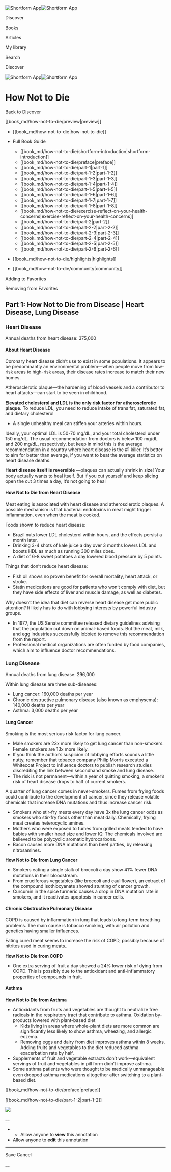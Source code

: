 ![Shortform App](/img/logo.36a2399e.svg)![Shortform App](/img/logo-dark.70c1b072.svg)

Discover

Books

Articles

My library

Search

Discover

![Shortform App](/img/logo.36a2399e.svg)![Shortform App](/img/logo-dark.70c1b072.svg)

# How Not to Die

Back to Discover

[[book_md/how-not-to-die/preview|preview]]

  * [[book_md/how-not-to-die|how-not-to-die]]
  * Full Book Guide

    * [[book_md/how-not-to-die/shortform-introduction|shortform-introduction]]
    * [[book_md/how-not-to-die/preface|preface]]
    * [[book_md/how-not-to-die/part-1|part-1]]
    * [[book_md/how-not-to-die/part-1-2|part-1-2]]
    * [[book_md/how-not-to-die/part-1-3|part-1-3]]
    * [[book_md/how-not-to-die/part-1-4|part-1-4]]
    * [[book_md/how-not-to-die/part-1-5|part-1-5]]
    * [[book_md/how-not-to-die/part-1-6|part-1-6]]
    * [[book_md/how-not-to-die/part-1-7|part-1-7]]
    * [[book_md/how-not-to-die/part-1-8|part-1-8]]
    * [[book_md/how-not-to-die/exercise-reflect-on-your-health-concerns|exercise-reflect-on-your-health-concerns]]
    * [[book_md/how-not-to-die/part-2|part-2]]
    * [[book_md/how-not-to-die/part-2-2|part-2-2]]
    * [[book_md/how-not-to-die/part-2-3|part-2-3]]
    * [[book_md/how-not-to-die/part-2-4|part-2-4]]
    * [[book_md/how-not-to-die/part-2-5|part-2-5]]
    * [[book_md/how-not-to-die/part-2-6|part-2-6]]
  * [[book_md/how-not-to-die/highlights|highlights]]
  * [[book_md/how-not-to-die/community|community]]



Adding to Favorites 

Removing from Favorites 

## Part 1: How Not to Die from Disease | Heart Disease, Lung Disease

### Heart Disease

Annual deaths from heart disease: 375,000

#### About Heart Disease

Coronary heart disease didn’t use to exist in some populations. It appears to be predominantly an environmental problem—when people move from low-risk areas to high-risk areas, their disease rates increase to match their new homes.

Atherosclerotic plaque—the hardening of blood vessels and a contributor to heart attacks—can start to be seen in childhood.

**Elevated cholesterol and LDL is the only risk factor for atherosclerotic plaque.** To reduce LDL, you need to reduce intake of trans fat, saturated fat, and dietary cholesterol

  * A single unhealthy meal can stiffen your arteries within hours.



Ideally, your optimal LDL is 50-70 mg/dL, and your total cholesterol under 150 mg/dL. The usual recommendation from doctors is below 100 mg/dL and 200 mg/dL, respectively, but keep in mind this is the average recommendation in a country where heart disease is the #1 killer. It’s better to aim for better than average, if you want to beat the average statistics on heart disease deaths.

**Heart disease itself is reversible** —plaques can actually shrink in size! Your body actually wants to heal itself. But if you cut yourself and keep slicing open the cut 3 times a day, it’s not going to heal

#### How Not to Die from Heart Disease

Meat eating is associated with heart disease and atherosclerotic plaques. A possible mechanism is that bacterial endotoxins in meat might trigger inflammation, even when the meat is cooked.

Foods shown to reduce heart disease:

  * Brazil nuts lower LDL cholesterol within hours, and the effects persist a month later.
  * Drinking 3-4 shots of kale juice a day over 3 months lowers LDL and boosts HDL as much as running 300 miles does.
  * A diet of 6-8 sweet potatoes a day lowered blood pressure by 5 points.



Things that don’t reduce heart disease:

  * Fish oil shows no proven benefit for overall mortality, heart attack, or stroke.
  * Statin medications are good for patients who won’t comply with diet, but they have side effects of liver and muscle damage, as well as diabetes.



Why doesn’t the idea that diet can reverse heart disease get more public attention? It likely has to do with lobbying interests by powerful industry groups.

  * In 1977, the US Senate committee released dietary guidelines advising that the population cut down on animal-based foods. But the meat, milk, and egg industries successfully lobbied to remove this recommendation from the report.
  * Professional medical organizations are often funded by food companies, which aim to influence doctor recommendations.



### Lung Disease

Annual deaths from lung disease: 296,000

Within lung disease are three sub-diseases:

  * Lung cancer: 160,000 deaths per year
  * Chronic obstructive pulmonary disease (also known as emphysema): 140,000 deaths per year
  * Asthma: 3,000 deaths per year



#### Lung Cancer

Smoking is the most serious risk factor for lung cancer.

  * Male smokers are 23x more likely to get lung cancer than non-smokers. Female smokers are 13x more likely.
  * If you think the author’s suspicion of lobbying efforts sounds a little nutty, remember that tobacco company Philip Morris executed a Whitecoat Project to influence doctors to publish research studies discrediting the link between secondhand smoke and lung disease.
  * The risk is not permanent—within a year of quitting smoking, a smoker’s risk of heart disease drops to half of current smokers.



A quarter of lung cancer comes in never-smokers. Fumes from frying foods could contribute to the development of cancer, since they release volatile chemicals that increase DNA mutations and thus increase cancer risk.

  * Smokers who stir-fry meats every day have 3x the lung cancer odds as smokers who stir-fry foods other than meat daily. Chemically, frying meat creates heterocyclic amines.
  * Mothers who were exposed to fumes from grilled meats tended to have babies with smaller head size and lower IQ. The chemicals involved are believed to be polycyclic aromatic hydrocarbons.
  * Bacon causes more DNA mutations than beef patties, by releasing nitrosamines.



**How Not to Die from Lung Cancer**

  * Smokers eating a single stalk of broccoli a day show 41% fewer DNA mutations in their bloodstream.
  * From cruciferous vegetables (like broccoli and cauliflower), an extract of the compound isothiocyanate showed stunting of cancer growth.
  * Curcumin in the spice turmeric causes a drop in DNA mutation rate in smokers, and it reactivates apoptosis in cancer cells.



#### Chronic Obstructive Pulmonary Disease

COPD is caused by inflammation in lung that leads to long-term breathing problems. The main cause is tobacco smoking, with air pollution and genetics having smaller influences.

Eating cured meat seems to increase the risk of COPD, possibly because of nitrites used in curing meats..

**How Not to Die from COPD**

  * One extra serving of fruit a day showed a 24% lower risk of dying from COPD. This is possibly due to the antioxidant and anti-inflammatory properties of compounds in fruit. 



#### Asthma

**How Not to Die from Asthma**

  * Antioxidants from fruits and vegetables are thought to neutralize free radicals in the respiratory tract that contribute to asthma. Oxidation by-products lowered with plant-based diet
    * Kids living in areas where whole-plant diets are more common are significantly less likely to show asthma, wheezing, and allergic eczema.
    * Removing eggs and dairy from diet improves asthma within 8 weeks. Adding fruits and vegetables to the diet reduced asthma exacerbation rate by half.
  * Supplements of fruit and vegetable extracts don’t work—equivalent servings of fruit and vegetables in pill form didn’t improve asthma.
  * Some asthma patients who were thought to be medically unmanageable even dropped asthma medications altogether after switching to a plant-based diet.



[[book_md/how-not-to-die/preface|preface]]

[[book_md/how-not-to-die/part-1-2|part-1-2]]

![](https://bat.bing.com/action/0?ti=56018282&Ver=2&mid=2a32bec8-0b2b-466f-8250-3e51a9ded01d&sid=49fff5b0636c11eeb9c611038afc8668&vid=4a005010636c11ee80c703d4c4a7acd5&vids=0&msclkid=N&pi=0&lg=en-US&sw=800&sh=600&sc=24&nwd=1&tl=Shortform%20%7C%20Book&p=https%3A%2F%2Fwww.shortform.com%2Fapp%2Fbook%2Fhow-not-to-die%2Fpart-1&r=&lt=428&evt=pageLoad&sv=1&rn=507782)

__

  *   * Allow anyone to **view** this annotation
  * Allow anyone to **edit** this annotation



* * *

Save Cancel

__



